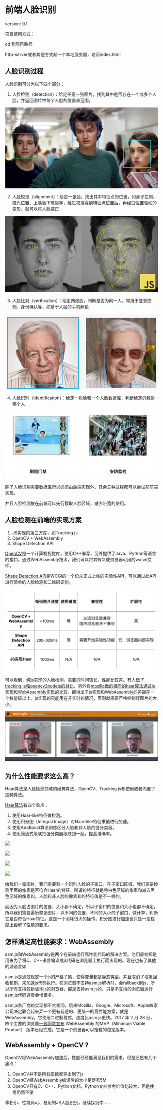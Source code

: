 前端人脸识别
===
version: 0.1



项目使用方式：

cd 到项目路径

http-server或者其他方式起一个本地服务器，访问index.html

##  人脸识别过程

人脸识别可分为以下四个部分：

1. 人脸检测（detection）：给定任意一张图片，找到其中是否存在一个或多个人脸，并返回图片中每个人脸的位置和范围。

![屏幕快照 2018-05-25 下午8.08.01](img/1.png)


2. 人脸校准（alignment）：给定一张脸，找出其中特征点的位置，如鼻子左侧、瞳孔位置、上嘴唇下嘴唇等，经过校准得到特征点位置后，再经过位置驱动的变形，就可以将人脸摆正


![屏幕快照 2018-05-25 下午8.09.07](img/2.png)


3. 人脸比对（verification）：给定两张脸，判断是否为同一人。常用于登录控制、身份确认等，如基于人脸的手机解锁


![屏幕快照 2018-05-25 下午8.09.36](img/3.png)


4. 人脸识别（identification）：给定一张脸和一个人脸数据库，判断给定的脸是哪个人


![屏幕快照 2018-05-25 下午8.10.20](img/4.png)


除了人脸识别需要数据库所以必须由后端实现外，其余三种过程都可以尝试在前端实现。

并且人脸检测放在前端可以先行截取人脸区域，减少带宽的使用。

## 人脸检测在前端的实现方案

1. JS实现的第三方库，如Tracking.js
2. OpenCV + WebAssembly
3. Shape Detection API

[OpenCV](https://opencv.org/)是一个计算机视觉库，使用C++编写，另外提供了Java、Python等语言的接口。通过WebAssembly技术，我们可以将其转义成浏览器可用的wasm文件。

[Shape Detection API](https://github.com/WICG/shape-detection-api)是WCGI的一个仍未正式上线的实验性API，可以通过此API进行简单的人脸检测和二维码识别。


![Snipaste_2018-05-17_14-38-26](img/Snipaste_2018-05-17_14-38-26.png)

可以看到，纯js实现的人脸检测，需要的时间较长，性能比较差。有人做了[tracking.js和opencv2nodejs的对比](https://blog.beautifulinteractions.com/face-detection-and-recognition-with-javascript-9e0b51b1c012)，另外有[mozilla做的相同的haar算法通过js实现和WebAssembly实现的比较](https://hacks.mozilla.org/2017/09/bootcamps-webassembly-and-computer-vision/)，都得出了js实现和WebAssembly的差距在一个数量级以上。js实现的只能用在非实时的情况，否则就需要严格控制好图片的大小。

![websight](img/websight.gif)


##  为什么性能要求这么高？


Haar算法是人脸检测领域的经典算法，OpenCV、Tracking.js都使用或者内置了这种算法。

[Haar算法](https://www.cnblogs.com/ello/archive/2012/04/28/2475419.html)有四个重点：
1. 使用Haar-like特征做检测。
2. 使用积分图（Integral Image）对Haar-like特征求值进行加速。
3. 使用AdaBoost算法训练区分人脸和非人脸的强分类器。
4. 使用筛选式级联把强分类器级联到一起，提高准确率。

![](https://images.cnblogs.com/cnblogs_com/ello/%E5%9B%BE%E7%89%871.png)

![](https://images.cnblogs.com/cnblogs_com/ello/%E5%9B%BE%E7%89%872.png)

![](https://images.cnblogs.com/cnblogs_com/ello/%E5%9B%BE%E7%89%874.png)

![](https://images.cnblogs.com/cnblogs_com/ello/%E5%9B%BE%E7%89%873.png)


给我们一张图片，我们需要有一个识别人脸的子窗口，在子窗口区域，我们需要检测里面的像素是否符合Haar的特征。所谓的特征就是将白色区域的像素和减去黑色区域的像素和，人脸和非人脸的像素和的特征值是不一样的。

而因为人脸占图片的位置、大小都不确定，所以子窗口的位置和大小也都不确定，所以我们需要遍历整张图片，以不同的位置、不同的大小的子窗口，做计算，判断它是否符合Haar特征。这是一个消耗很大的操作。积分图进行加速也只是一定程度上缓解了性能的要求。

## 怎样满足高性能要求：WebAssembly

asm.js和WebAssembly是两个在前端运行高性能代码的解决方案。他们最初都是用来为了将C、C++语言编译成js代码在浏览器上执行而出现的。现在也有了其他的源语言如

asm.js是通过规定一个js的严格子集，使得变量都是静态类型，并且取消了垃圾回收机制，来加速js代码执行。在浏览器不支持asm.js解析时，会fallback到js，所以所有支持较新版本js的浏览器，都是支持asm.js的，只是不支持的浏览器运行asm.js代码速度会慢很多。

asm.js各厂商的实现都不大相同。后来Mozilla、Google、Microsoft、Apple四家公司决定联合起来弄一个更有前途的、更统一的高性能方案，就是WebAssembly。它使用二进制格式，速度比asm.js更快。2017 年 2 月 28 日，四个主要的浏览器[一致同意宣布](https://link.zhihu.com/?target=https%3A//lists.w3.org/Archives/Public/public-webassembly/2017Feb/0002.html) WebAssembly 的MVP（Minimum Viable Product） 版本已经完成，它是一个浏览器可以搭载的稳定版本。

## WebAssembly + OpenCV ?

OpenCV经WebAssembly加速后，性能已经能满足我们的需求，但是还是有几个痛点：
1. OpenCV并不是所有函数都导出到了js
2. OpenCV经WebAssembly编译后的大小足足有5M
3. OpenCV只有C、C++、Python文档，Python文档参考价值比较大，但是使用仍然不便

体积小、性能尚可、易用的JS人脸识别，继续探究中……



